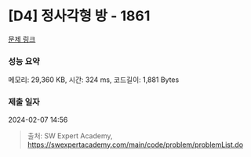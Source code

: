 # [D4] 정사각형 방 - 1861 

[문제 링크](https://swexpertacademy.com/main/code/problem/problemDetail.do?contestProbId=AV5LtJYKDzsDFAXc) 

### 성능 요약

메모리: 29,360 KB, 시간: 324 ms, 코드길이: 1,881 Bytes

### 제출 일자

2024-02-07 14:56



> 출처: SW Expert Academy, https://swexpertacademy.com/main/code/problem/problemList.do
